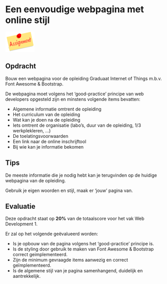 # Een eenvoudige webpagina met online stijl

![download](./images/assignment.png)

## Opdracht

Bouw een webpagina voor de opleiding Graduaat Internet of Things m.b.v. Font Awesome & Bootstrap.

De webpagina moet volgens het ‘good-practice’ principe van web developers opgesteld zijn en minstens volgende items bevatten:
* Algemene informatie omtrent de opleiding
* Het curriculum van de opleiding
* Wat kan je doen na de opleiding
* Iets omtrent de organisatie (labo’s, duur van de opleiding, 1/3 werkplekleren, …)
* De toelatingsvoorwaarden
* Een link naar de online inschrijftool
* Bij wie kan je informatie bekomen

## Tips

De meeste informatie die je nodig hebt kan je terugvinden op de huidige webpagina van de opleiding.

Gebruik je eigen woorden en stijl, maak er ‘jouw’ pagina van.

## Evaluatie

Deze opdracht staat op **20%** van de totaalscore voor het vak Web Development 1.

Er zal op het volgende geëvalueerd worden:
* Is je opbouw van de pagina volgens het ‘good-practice’ principe is.
* Is de styling door gebruik te maken van Font Awesome & Bootstrap correct geimplementeerd.
* Zijn de minimum gevraagde items aanwezig en correct geïmplementeerd.
* Is de algemene stijl van je pagina samenhangend, duidelijk en aantrekkelijk.

